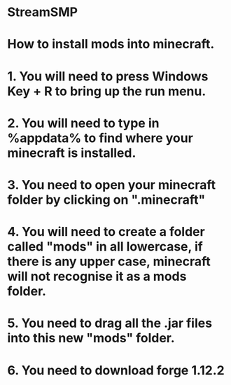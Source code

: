 # StreamSMP

# How to install mods into minecraft.

# 1. You will need to press Windows Key + R to bring up the run menu.
# 2. You will need to type in %appdata% to find where your minecraft is installed.
# 3. You need to open your minecraft folder by clicking on ".minecraft"
# 4. You will need to create a folder called "mods" in all lowercase, if there is any upper case, minecraft will not recognise it as a mods folder.
# 5. You need to drag all the .jar files into this new "mods" folder.
# 6. You need to download forge 1.12.2
